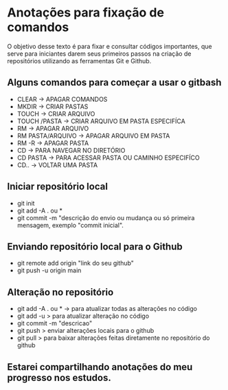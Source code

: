   # Anotações para fixação de comandos
O objetivo desse texto é para fixar e consultar códigos importantes, que serve para iniciantes darem seus primeiros passos na criação de repositórios utilizando as ferramentas Git e Github. 

  ## Alguns comandos para começar a usar o gitbash

- CLEAR -> APAGAR COMANDOS 
- MKDIR -> CRIAR PASTAS 
- TOUCH -> CRIAR ARQUIVO
- TOUCH /PASTA -> CRIAR ARQUIVO EM PASTA ESPECIFÍCA
- RM -> APAGAR ARQUIVO
- RM PASTA/ARQUIVO -> APAGAR ARQUIVO EM PASTA 
- RM -R -> APAGAR PASTA 
- CD -> PARA NAVEGAR NO DIRETÓRIO
- CD PASTA -> PARA ACESSAR PASTA OU CAMINHO ESPECIFÍCO
- CD.. -> VOLTAR UMA PASTA

## Iniciar repositório local

- git init
- git add -A . ou * 
- git commit -m "descrição do envio ou mudança ou só primeira mensagem, exemplo "commit inicial".


## Enviando repositório local para o Github

- git remote add origin "link do seu github"
- git push -u origin main

## Alteração no repositório

- git add -A . ou * -> para atualizar todas as alterações no código 
- git add -u > para atualizar alteração no código 
- git commit -m "descricao"
- git push > enviar alterações locais para o github
- git pull > para baixar alterações feitas diretamente no repositório do github


## Estarei compartilhando anotações do meu progresso nos estudos.
